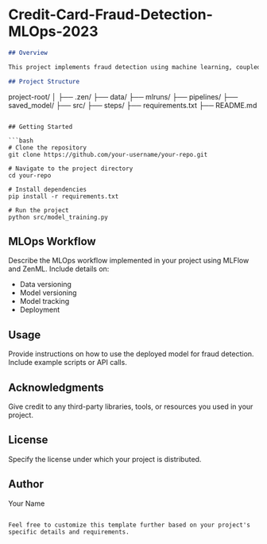 # Credit-Card-Fraud-Detection-MLOps-2023

```markdown
## Overview

This project implements fraud detection using machine learning, coupled with MLOps practices. MLFlow and ZenML are utilized to streamline the machine learning lifecycle, from model development to deployment.

## Project Structure

```
project-root/
│
├── .zen/
├── data/
├── mlruns/
├── pipelines/
├── saved_model/
├── src/
├── steps/
├── requirements.txt
├── README.md
```

## Getting Started

```bash
# Clone the repository
git clone https://github.com/your-username/your-repo.git

# Navigate to the project directory
cd your-repo

# Install dependencies
pip install -r requirements.txt

# Run the project
python src/model_training.py
```

## MLOps Workflow

Describe the MLOps workflow implemented in your project using MLFlow and ZenML. Include details on:

- Data versioning
- Model versioning
- Model tracking
- Deployment

## Usage

Provide instructions on how to use the deployed model for fraud detection. Include example scripts or API calls.

## Acknowledgments

Give credit to any third-party libraries, tools, or resources you used in your project.

## License

Specify the license under which your project is distributed.

## Author

Your Name
```

Feel free to customize this template further based on your project's specific details and requirements.
